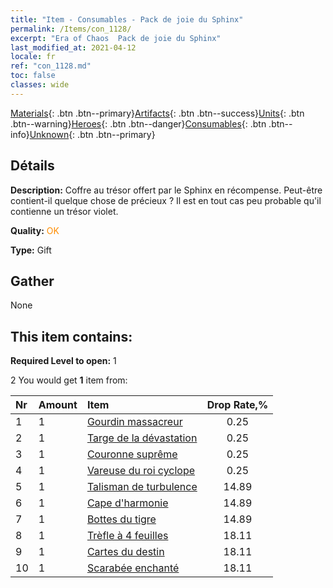 ```yaml
---
title: "Item - Consumables - Pack de joie du Sphinx"
permalink: /Items/con_1128/
excerpt: "Era of Chaos  Pack de joie du Sphinx"
last_modified_at: 2021-04-12
locale: fr
ref: "con_1128.md"
toc: false
classes: wide
---
```

 [Materials](/fr/Items/){: .btn .btn--primary}[Artifacts](/fr/Items/Artifacts/){: .btn .btn--success}[Units](/fr/Items/Units/){: .btn .btn--warning}[Heroes](/fr/Items/Heroes/){: .btn .btn--danger}[Consumables](/fr/Items/Consumables/){: .btn .btn--info}[Unknown](/fr/Items/Unknown/){: .btn .btn--primary}

## Détails
 **Description:** Coffre au trésor offert par le Sphinx en récompense. Peut-être contient-il quelque chose de précieux ? Il est en tout cas peu probable qu'il contienne un trésor violet.

 **Quality:** <span style="color: #FF8C00">OK</span>

 **Type:** Gift

## Gather

  None

## This item contains:

 **Required Level to open:** 1

 2 You would get **1** item  from:

  | Nr | Amount |     Item    | Drop Rate,% |
  |:---|:-------|:------------|:---------:|
  | 1 | 1 | [Gourdin massacreur](/fr/Items/art_125/) | 0.25 | 
  | 2 | 1 | [Targe de la dévastation](/fr/Items/art_126/) | 0.25 | 
  | 3 | 1 | [Couronne suprême](/fr/Items/art_127/) | 0.25 | 
  | 4 | 1 | [Vareuse du roi cyclope](/fr/Items/art_128/) | 0.25 | 
  | 5 | 1 | [Talisman de turbulence](/fr/Items/art_118/) | 14.89 | 
  | 6 | 1 | [Cape d'harmonie](/fr/Items/art_119/) | 14.89 | 
  | 7 | 1 | [Bottes du tigre](/fr/Items/art_120/) | 14.89 | 
  | 8 | 1 | [Trèfle à 4 feuilles](/fr/Items/art_109/) | 18.11 | 
  | 9 | 1 | [Cartes du destin](/fr/Items/art_110/) | 18.11 | 
  | 10 | 1 | [Scarabée enchanté](/fr/Items/art_111/) | 18.11 | 
